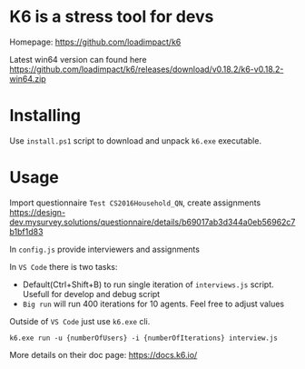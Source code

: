 K6 is a stress tool for devs 
===========
Homepage: https://github.com/loadimpact/k6

Latest win64 version can found here
https://github.com/loadimpact/k6/releases/download/v0.18.2/k6-v0.18.2-win64.zip

Installing
==========

Use `install.ps1` script to download and unpack `k6.exe` executable.

Usage
=====

Import questionnaire `Test CS2016Household_QN`, create assignments https://design-dev.mysurvey.solutions/questionnaire/details/b69017ab3d344a0eb56962c7b1bf1d83

In `config.js` provide interviewers and assignments

In `VS Code` there is two tasks:
- Default(Ctrl+Shift+B) to run single iteration of `interviews.js` script. Usefull for develop and debug script
- `Big run` will run 400 iterations for 10 agents. Feel free to adjust values

Outside of `VS Code` just use `k6.exe` cli.

`k6.exe run -u {numberOfUsers} -i {numberOfIterations} interview.js`

More details on their doc page: https://docs.k6.io/
